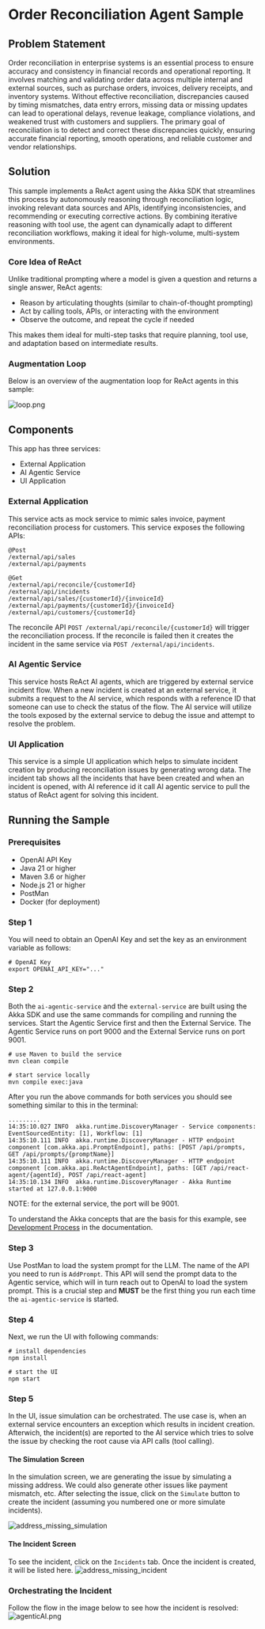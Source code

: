 # Order Reconciliation Agent Sample

## Problem Statement

Order reconciliation in enterprise systems is an essential process to ensure accuracy and consistency in financial records and operational reporting. It involves matching and validating order data across multiple internal and external sources, such as purchase orders, invoices, delivery receipts, and inventory systems. Without effective reconciliation, discrepancies caused by timing mismatches, data entry errors, missing data or missing updates can lead to operational delays, revenue leakage, compliance violations, and weakened trust with customers and suppliers. The primary goal of reconciliation is to detect and correct these discrepancies quickly, ensuring accurate financial reporting, smooth operations, and reliable customer and vendor relationships.

## Solution

This sample implements a ReAct agent using the Akka SDK that streamlines this process by autonomously reasoning through reconciliation logic, invoking relevant data sources and APIs, identifying inconsistencies, and recommending or executing corrective actions. By combining iterative reasoning with tool use, the agent can dynamically adapt to different reconciliation workflows, making it ideal for high-volume, multi-system environments.

### Core Idea of ReAct

Unlike traditional prompting where a model is given a question and returns a single answer, ReAct agents:

- Reason by articulating thoughts (similar to chain-of-thought prompting)
- Act by calling tools, APIs, or interacting with the environment
- Observe the outcome, and repeat the cycle if needed

This makes them ideal for multi-step tasks that require planning, tool use, and adaptation based on intermediate results.

### Augmentation Loop

Below is an overview of the augmentation loop for ReAct agents in this sample:

![loop.png](loop.png)

## Components

This app has three services:

- External Application
- AI Agentic Service
- UI Application

### External Application

This service acts as mock service to mimic sales invoice, payment reconciliation process for customers. This service exposes the following APIs:

```log
@Post
/external/api/sales
/external/api/payments

@Get
/external/api/reconcile/{customerId}
/external/api/incidents
/external/api/sales/{customerId}/{invoiceId}
/external/api/payments/{customerId}/{invoiceId}
/external/api/customers/{customerId}
```

The reconcile API `POST /external/api/reconcile/{customerId}` will trigger the reconciliation process. If the reconcile is failed then it creates the incident in the same service via `POST /external/api/incidents`.

### AI Agentic Service

This service hosts ReAct AI agents, which are triggered by external service incident flow. When a new incident is created at an external service, it submits a request to the AI service, which responds with a reference ID that someone can use to check the status of the flow. The AI service will utilize the tools exposed by the external service to debug the issue and attempt to resolve the problem.

### UI Application

This service is a simple UI application which helps to simulate incident creation by producing reconciliation issues by generating wrong data. The incident tab shows all the incidents that have been created and when an incident is opened, with AI reference id it call AI agentic service to pull the status of ReAct agent for solving this incident.

## Running the Sample

### Prerequisites

- OpenAI API Key
- Java 21 or higher
- Maven 3.6 or higher
- Node.js 21 or higher
- PostMan
- Docker (for deployment)

### Step 1

You will need to obtain an OpenAI Key and set the key as an environment variable as follows:

```shell
# OpenAI Key
export OPENAI_API_KEY="..."
```

### Step 2

Both the `ai-agentic-service` and the `external-service` are built using the Akka SDK and use the same commands for compiling and running the services. Start the Agentic Service first and then the External Service. The Agentic Service runs on port 9000 and the External Service runs on port 9001.

```shell
# use Maven to build the service
mvn clean compile
```

```shell
# start service locally
mvn compile exec:java
```

After you run the above commands for both services you should see something similar to this in the terminal:

```shell
.........
14:35:10.027 INFO  akka.runtime.DiscoveryManager - Service components: EventSourcedEntity: [1], Workflow: [1]
14:35:10.111 INFO  akka.runtime.DiscoveryManager - HTTP endpoint component [com.akka.api.PromptEndpoint], paths: [POST /api/prompts, GET /api/prompts/{promptName}]
14:35:10.111 INFO  akka.runtime.DiscoveryManager - HTTP endpoint component [com.akka.api.ReActAgentEndpoint], paths: [GET /api/react-agent/{agentId}, POST /api/react-agent]
14:35:10.134 INFO  akka.runtime.DiscoveryManager - Akka Runtime started at 127.0.0.1:9000
```
NOTE: for the external service, the port will be 9001.

To understand the Akka concepts that are the basis for this example, see [Development Process](https://doc.akka.io/concepts/development-process.html) in the documentation.

### Step 3

Use PostMan to load the system prompt for the LLM. The name of the API you need to run is `AddPrompt`. This API will send the prompt data to the Agentic service, which will in turn reach out to OpenAI to load the system prompt. This is a crucial step and **MUST** be the first thing you run each time the `ai-agentic-service` is started.

### Step 4

Next, we run the UI with following commands:

```shell
# install dependencies
npm install
```

```shell
# start the UI
npm start
```

### Step 5

In the UI, issue simulation can be orchestrated. The use case is, when an external service encounters an exception which results in incident creation. Afterwich, the incident(s) are reported to the AI service which tries to solve the issue by checking the root cause via API calls (tool calling).

#### The Simulation Screen 

In the simulation screen, we are generating the issue by simulating a missing address. We could also generate other issues like payment mismatch, etc. After selecting the issue, click on the `Simulate` button to create the incident (assuming you numbered one or more simulate incidents).

![address_missing_simulation](address_missing_simulation.png)

#### The Incident Screen

To see the incident, click on the `Incidents` tab. Once the incident is created, it will be listed here.
![address_missing_incident](address_missing_incident.png)

### Orchestrating the Incident

Follow the flow in the image below to see how the incident is resolved:
![agenticAI.png](agenticAI.png)

